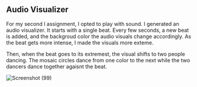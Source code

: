 
## Audio Visualizer

For my second I assignment, I opted to play with sound. I generated an audio visualizer. It starts with a single beat. Every few seconds, a new beat is added, and the backgroud color the audio visuals change accordingly. As the beat gets more intense, I made the visuals more exteme. 

Then, when the beat goes to its extremest, the visual shifts to two people dancing. The mosaic circles dance from one color to the next while the two dancers dance together agaisnt the beat. 

![Screenshot (99)](https://user-images.githubusercontent.com/38201407/115237257-6aa91c00-a12d-11eb-9ba6-c83b90b1c38c.png)
